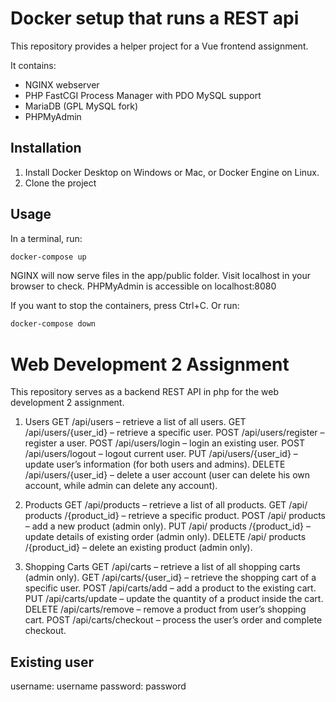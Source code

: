 # Docker setup that runs a REST api
This repository provides a helper project for a Vue frontend assignment.

It contains:
* NGINX webserver
* PHP FastCGI Process Manager with PDO MySQL support
* MariaDB (GPL MySQL fork)
* PHPMyAdmin

## Installation

1. Install Docker Desktop on Windows or Mac, or Docker Engine on Linux.
1. Clone the project

## Usage

In a terminal, run:
```bash
docker-compose up
```

NGINX will now serve files in the app/public folder. Visit localhost in your browser to check.
PHPMyAdmin is accessible on localhost:8080

If you want to stop the containers, press Ctrl+C. 
Or run:
```bash
docker-compose down
```

# Web Development 2 Assignment
This repository serves as a backend REST API in php for the web development 2 assignment.

1.	Users
GET /api/users – retrieve a list of all users.
GET /api/users/{user_id} – retrieve a specific user.
POST /api/users/register – register a user.
POST /api/users/login – login an existing user.
POST /api/users/logout – logout current user.
PUT /api/users/{user_id} – update user’s information (for both users and admins).
DELETE /api/users/{user_id} – delete a user account (user can delete his own account, while admin can delete any account).

2.	Products
GET /api/products – retrieve a list of all products.
GET /api/ products /{product_id} – retrieve a specific product.
POST /api/ products – add a new product (admin only).
PUT /api/ products /{product_id} – update details of existing order (admin only).
DELETE /api/ products /{product_id} – delete an existing product (admin only).

3.	 Shopping Carts
GET /api/carts – retrieve a list of all shopping carts (admin only).
GET /api/carts/{user_id} – retrieve the shopping cart of a specific user.
POST /api/carts/add – add a product to the existing cart.
PUT /api/carts/update – update the quantity of a product inside the cart.
DELETE /api/carts/remove – remove a product from user’s shopping cart.
POST /api/carts/checkout – process the user’s order and complete checkout.

## Existing user
username: username
password: password